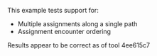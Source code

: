 This example tests support for:

* Multiple assignments along a single path
* Assignment encounter ordering

Results appear to be correct as of tool 4ee615c7
